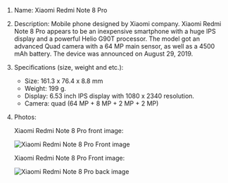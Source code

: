 1. Name: Xiaomi Redmi Note 8 Pro
2. Description: Mobile phone designed by Xiaomi company. Xiaomi Redmi Note 8 Pro appears to be an inexpensive smartphone with a huge IPS display and a powerful Helio G90T processor. The model got an advanced Quad camera with a 64 MP main sensor, as well as a 4500 mAh battery. The device was announced on August 29, 2019.
3. Specifications (size, weight and etc.): 
	- Size: 161.3 x 76.4 x 8.8 mm
	- Weight: 199 g.
	- Display: 6.53 inch IPS display with 1080 x 2340 resolution.
	- Camera: quad (64 MP + 8 MP + 2 MP + 2 MP)
4. Photos: 

	Xiaomi Redmi Note 8 Pro front image:

	![Xiaomi Redmi Note 8 Pro Front image](https://4xiaomi.ru/wp-content/uploads/2019/09/xiaomi-redmi-note-8-pro-front.jpg)

	Xiaomi Redmi Note 8 Pro Front image:

	![Xiaomi Redmi Note 8 Pro back image](https://4xiaomi.ru/wp-content/uploads/2019/09/xiaomi-redmi-note-8-pro-back.jpg)

